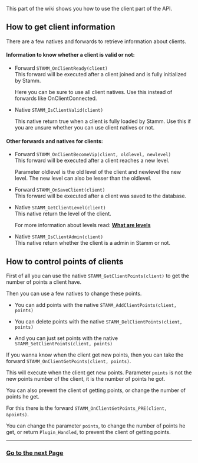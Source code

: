 This part of the wiki shows you how to use the client part of the API.


## How to get client information

There are a few natives and forwards to retrieve information about clients.

#### Information to know whether a client is valid or not:

- Forward `STAMM_OnClientReady(client)`    
	This forward will be executed after a client joined and is fully initialized by Stamm.

	Here you can be sure to use all client natives.
	Use this instead of forwards like OnClientConnected.

- Native `STAMM_IsClientValid(client)`

	This native return true when a client is fully loaded by Stamm.
	Use this if you are unsure whether you can use client natives or not.

#### Other forwards and natives for clients:

- Forward `STAMM_OnClientBecomeVip(client, oldlevel, newlevel)`    
	This forward will be executed after a client reaches a new level.
	
	Parameter oldlevel is the old level of the client and newlevel the new level.
	The new level can also be lesser than the oldlevel.

- Forward `STAMM_OnSaveClient(client)`    
	This forward will be executed after a client was saved to the database.

- Native `STAMM_GetClientLevel(client)`    
	This native return the level of the client.

	For more information about levels read: [**What are levels**](Introduction-into-the-API#what-are-levels)

- Native `STAMM_IsClientAdmin(client)`    
	This native return whether the client is a admin in Stamm or not.


## How to control points of clients

First of all you can use the native `STAMM_GetClientPoints(client)` to get the number of points a client have.

Then you can use a few natives to change these points.

- You can add points with the native `STAMM_AddClientPoints(client, points)`

- You can delete points with the native `STAMM_DelClientPoints(client, points)`

- And you can just set points with the native `STAMM_SetClientPoints(client, points)`


If you wanna know when the client get new points, then you can take the forward `STAMM_OnClientGetPoints(client, points)`.

This will execute when the client get new points.
Parameter `points` is not the new points number of the client, it is the number of points he got.

You can also prevent the client of getting points, or change the number of points he get.

For this there is the forward `STAMM_OnClientGetPoints_PRE(client, &points)`.

You can change the parameter `points`, to change the number of points he get, or return `Plugin_Handled`, to prevent the client of getting points.

---------
### [Go to the next Page](Working-with-levels)
